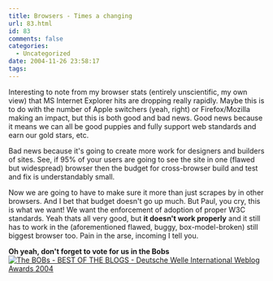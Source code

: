 ```yaml
---
title: Browsers - Times a changing
url: 83.html
id: 83
comments: false
categories:
  - Uncategorized
date: 2004-11-26 23:58:17
tags:
---
```


Interesting to note from my browser stats (entirely unscientific, my own view) that MS Internet Explorer hits are dropping really rapidly. Maybe this is to do with the number of Apple switchers (yeah, right) or Firefox/Mozilla making an impact, but this is both good and bad news. Good news because it means we can all be good puppies and fully support web standards and earn our gold stars, etc. 

Bad news because it's going to create more work for designers and builders of sites. See, if 95% of your users are going to see the site in one (flawed but widespread) browser then the budget for cross-browser build and test and fix is understandably small. 

Now we are going to have to make sure it more than just scrapes by in other browsers. And I bet that budget doesn't go up much. But Paul, you cry, this is what we want! We want the enforcement of adoption of proper W3C standards. Yeah thats all very good, but **it doesn't work properly** and it still has to work in the (aforementioned flawed, buggy, box-model-broken) still biggest browser too. Pain in the arse, incoming I tell you.

**Oh yeah, don't forget to vote for us in the Bobs** [![The BOBs - BEST OF THE BLOGS - Deutsche Welle International Weblog Awards 2004](http://www.thebobs.de/banner/suggest_128x26_1.gif)](http://www.thebobs.de/)
